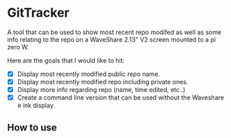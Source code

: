 # GitTracker

A tool that can be used to show most recent repo modifed as well as some info
relating to the repo on a WaveShare 2.13" V2 screen mounted to a pi zero W.

Here are the goals that I would like to hit:

- [X] Display most recently modified public repo name.
- [X] Display most recently modified repo including private ones.
- [X] Display more info regarding repo (name, time edited, etc..)
- [X] Create a command line version that can be used without the Waveshare e ink display.

## How to use
